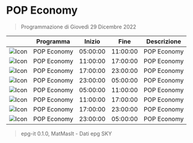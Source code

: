 # POP Economy
> Programmazione di Giovedì 29 Dicembre 2022

||Programma|Inizio|Fine|Descrizione|
|---|---|---|---|---|
|![Icon](https://guidatv.sky.it/uuid/News_Cover_HavWCIHQw.png)|POP Economy|05:00:00|11:00:00|POP Economy
|![Icon](https://guidatv.sky.it/uuid/News_Cover_HavWCIHQw.png)|POP Economy|11:00:00|17:00:00|POP Economy
|![Icon](https://guidatv.sky.it/uuid/News_Cover_HavWCIHQw.png)|POP Economy|17:00:00|23:00:00|POP Economy
|![Icon](https://guidatv.sky.it/uuid/News_Cover_HavWCIHQw.png)|POP Economy|23:00:00|05:00:00|POP Economy
|![Icon](https://guidatv.sky.it/uuid/News_Cover_HavWCIHQw.png)|POP Economy|05:00:00|11:00:00|POP Economy
|![Icon](https://guidatv.sky.it/uuid/News_Cover_HavWCIHQw.png)|POP Economy|11:00:00|17:00:00|POP Economy
|![Icon](https://guidatv.sky.it/uuid/News_Cover_HavWCIHQw.png)|POP Economy|17:00:00|23:00:00|POP Economy
|![Icon](https://guidatv.sky.it/uuid/News_Cover_HavWCIHQw.png)|POP Economy|23:00:00|05:00:00|POP Economy



 > epg-it 0.1.0, MatMasIt - Dati epg SKY